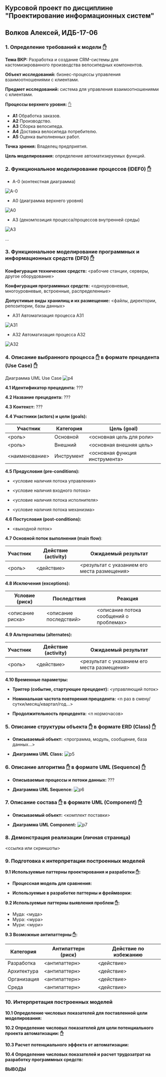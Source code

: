 ## Курсовой проект по дисциплине "Проектирование информационных систем"

## Волков Алексей, ИДБ-17-06

### 1. Определение требований к модели [✋](https://github.com/stankin/design-part-2/wiki/LR-1)

**Тема ВКР:** Разработка и создание CRM-системы для кастомизированного производства велосипедных компонентов. 

**Объект исследований:** бизнес-процессы управления взаимоотношениями с клиентами.

**Предмет исследований:** система для управления взаимоотношениями с клиентами.

**Процессы верхнего уровня:** [✋](https://github.com/stankin/design-part-2/wiki/sem1)
* **А1** Обработка заказов. 
* **А2** Производство. 
* **А3** Сборка велосипеда. 
* **А4** Доставка велосипеда потребителю. 
* **А5** Оценка выполненных работ. 

**Точка зрения:** Владелец предприятия. 

**Цель моделирования:** определение автоматизируемых функций. 

### 2. Функциональное моделирование процессов (IDEF0) [✋](https://github.com/stankin/design-part-2/wiki/LR-1)

* A-0 (контекстная диаграмма)

![A-0](myrep\a-0.jpg)

* A0 (диаграмма верхнего уровня)

![A0](myrep\a0.jpg)

* A3 (декомпозиция процесса/процессов внутренней среды)

![A3](myrep\a3.jpg)

...

### 3. Функциональное моделирование программных и информационных средств (DFD) [✋](https://github.com/stankin/design-part-2/wiki/LR-2)

**Конфигурация технических средств:** <рабочие станции, серверы, другое оборудование>

**Конфигурация программных средств:** <одноуровневые, многоуровневые, встроенные, распределенные>

**Допустимые виды хранилищ и их размещение:** <файлы, директории, репозитории, базы данных>

* A31 Автоматизация процесса А31

![A31](myrep\a31.jpg)

* A32 Автоматизация процесса А32

![A32](myrep\a32.jpg)

### 4. Описание выбранного процесса [✋](https://github.com/stankin/design-part-2/wiki/LR-3) в формате прецедента (Use Case) [✋](https://github.com/stankin/design-part-2/wiki/LR-4)

Диаграмма UML Use Case
![p4](http://www.plantuml.com/plantuml/proxy?idx=0&src=https://raw.githubusercontent.com/<user/user.github.io/master/<path><file>)

**4.1 Идентификатор прецедента:** ???

**4.2 Название прецедента:** ???

**4.3 Контекст:** ???

**4.4 Участники (actors) и цели (goals):**

| Участник  | Категория  | Цель (goal) |
|---|---|---|
| <роль> | Основной  | <основная цель для роли> |
| <роль> | Внешний  | <основная внешняя цель> |
| <наименование> | Инструмент| <основная функция инструмента> |

**4.5 Предусловия (pre-conditions):**

* <условие наличия потока управления>

* <условие наличия входного потока>

* <условие наличия потока исполнителя>

* <условие наличия потока механизма>

**4.6 Постусловия (post-conditions):**

* <выходной поток>

**4.7 Основной поток выполнения (main flow)**:

| Участник  | Действие (activity)  | Ожидаемый результат |
|---|---|---|
| <роль> | <действие> | <результат с указанием его места размещения> |

**4.8 Исключения (exceptions):**

| Условие (риск) | Последствия | Реакция |
|---|---|---|
| <описание риска> | <описание последствий> | <описание потока сообщений о проблемах> |

**4.9 Альтернативы (alternates):**

| Участник  | Действие (activity)  | Ожидаемый результат |
|---|---|---|
| <роль> | <действие> | <результат с указанием его места размещения> |

**4.10 Временные параметры:**

* **Триггер (событие, стартующее прецедент):** <управляющий поток>

* **Номинальная частота повторения прецедента:** <n раз в смену/сутки/месяц/квартал/год...>

* **Продолжительность прецедента:** <n нормочасов>

### 5. Описание структуры объекта [✋](https://github.com/stankin/design-part-2/wiki/LR-3) в формате ERD (Class) [✋](https://github.com/stankin/design-part-2/wiki/LR-5)

* **Описываемый объект:** <программа, модуль, сообщение, база данных...>

* **Диаграмма UML Class:**
![p5](http://www.plantuml.com/plantuml/proxy?idx=0&src=https://raw.githubusercontent.com/<user/user.github.io/master/<path><file>)

### 6. Описание алгоритма [✋](https://github.com/stankin/design-part-2/wiki/LR-3) в формате UML (Sequence) [✋](https://github.com/stankin/design-part-2/wiki/LR-6)

* **Описываемые процессы и потоки данных:** ???

* **Диаграмма UML Sequence:**
![p6](http://www.plantuml.com/plantuml/proxy?idx=0&src=https://raw.githubusercontent.com/<user/user.github.io/master/<path><file>)

### 7. Описание состава [✋](https://github.com/stankin/design-part-2/wiki/LR-3) в формате UML (Component) [✋](https://github.com/stankin/design-part-2/wiki/LR-7)

* **Описываемый объект:** <комплект поставки>

* **Диаграмма UML Component:**
![p7](http://www.plantuml.com/plantuml/proxy?idx=0&src=https://raw.githubusercontent.com/<user/user.github.io/master/<path><file>)

### 8. Демонстрация реализации (личная страница)

<ссылка или скриншоты>

### 9. Подготовка к интерпретации построенных моделей

**9.1 Используемые паттерны проектирования и разработки [✋](https://github.com/stankin/design-part-2/wiki/sem2):**

* **Процессная модель для сравнения:**

* **Используемые в разработке паттерны и фреймворки:**

**9.2 Используемые паттерны выявления проблем [✋](https://github.com/stankin/design-part-2/wiki/sem3):**
* Муда: <муда>
* Мура: <мура>
* Мури: <мури>

**9.3 Возможные антипаттерны [✋](https://github.com/stankin/design-part-2/wiki/sem4):**

| Категория  | Антипаттерн (риск) | Действие по избежанию |
|---|---|---|
| Разработка | <антипаттерн> | <действие> |
| Архитектура | <антипаттерн> | <действие> |
| Организация | <антипаттерн> | <действие> |
| Среда | <антипаттерн> | <действие> |

### 10. Интерпретация построенных моделей

**10.1 Определение числовых показателей для поставленной цели моделирования:**

**10.2 Определение числовых показателей для цели потенциального проекта автоматизации: [✋](https://github.com/stankin/design-1/wiki/interpret_process)**

**10.3 Расчет потенциального эффекта от автоматизации:**

**10.4 Определение числовых показателей и расчет трудозатрат на разработку программных средств:**

**ВЫВОДЫ**

